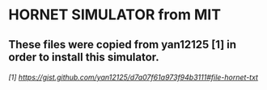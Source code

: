 # HORNET SIMULATOR from MIT
## These files were copied from yan12125 [1] in order to install this simulator.
###### [1] https://gist.github.com/yan12125/d7a07f61a973f94b3111#file-hornet-txt

